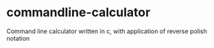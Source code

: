 # commandline-calculator
Command line calculator written in c, with application of  reverse polish notation
